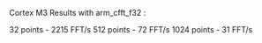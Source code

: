 Cortex M3 Results with arm_cfft_f32 :

32   points - 2215 FFT/s
512  points - 72   FFT/s
1024 points - 31   FFT/s
